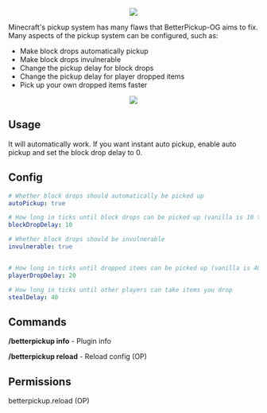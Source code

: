 <p align="center">
  <img src="https://i.imgur.com/faK0EcR.png">
</p>

Minecraft's pickup system has many flaws that BetterPickup-OG aims to fix. Many aspects of the pickup system can be configured, such as:
- Make block drops automatically pickup
- Make block drops invulnerable
- Change the pickup delay for block drops
- Change the pickup delay for player dropped items
- Pick up your own dropped items faster

<p align="center">
  <img src="https://i.imgur.com/5QWEOEe.gif">
</p>

## Usage
It will automatically work. If you want instant auto pickup, enable auto pickup and set the block drop delay to 0.

## Config
```yaml
# Whether block drops should automatically be picked up
autoPickup: true

# How long in ticks until block drops can be picked up (vanilla is 10 ticks)
blockDropDelay: 10

# Whether block drops should be invulnerable
invulnerable: true


# How long in ticks until dropped items can be picked up (vanilla is 40 ticks)
playerDropDelay: 20

# How long in ticks until other players can take items you drop
stealDelay: 40
```

## Commands
**/betterpickup info** - Plugin info

**/betterpickup reload** - Reload config (OP)

## Permissions
betterpickup.reload (OP)

